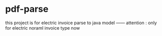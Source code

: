 # pdf-parse
this project  is for electric invoice parse to  java model  —— attention : only for electric noraml invoice type now
